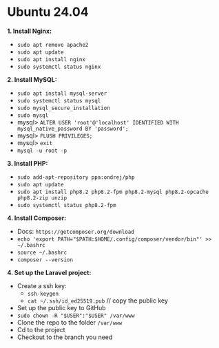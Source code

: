 # Ubuntu 24.04

**1. Install Nginx:**
- `sudo apt remove apache2`
- `sudo apt update`
- `sudo apt install nginx`
- `sudo systemctl status nginx`

**2. Install MySQL:**
- `sudo apt install mysql-server`
- `sudo systemctl status mysql`
- `sudo mysql_secure_installation`
- `sudo mysql`
- mysql> `ALTER USER 'root'@'localhost' IDENTIFIED WITH mysql_native_password BY 'password';`
- mysql> `FLUSH PRIVILEGES;`
- mysql> `exit`
- `mysql -u root -p`

**3. Install PHP:**
- `sudo add-apt-repository ppa:ondrej/php`
- `sudo apt update`
- `sudo apt install php8.2 php8.2-fpm php8.2-mysql php8.2-opcache php8.2-zip unzip`
- `sudo systemctl status php8.2-fpm`

**4. Install Composer:**
- Docs: `https://getcomposer.org/download`
- `echo 'export PATH="$PATH:$HOME/.config/composer/vendor/bin"' >> ~/.bashrc`
- `source ~/.bashrc`
- `composer --version`

**4. Set up the Laravel project:**
- Create a ssh key:
  - `ssh-keygen`
  - `cat ~/.ssh/id_ed25519.pub` // copy the public key
- Set up the public key to GitHub
- `sudo chown -R "$USER":"$USER" /var/www`
- Clone the repo to the folder `/var/www`
- Cd to the project
- Checkout to the branch you need
